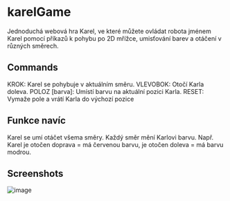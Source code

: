 # karelGame

Jednoduchá webová hra Karel, ve které můžete ovládat robota jménem Karel pomocí příkazů k pohybu po 2D mřížce, umisťování barev a otáčení v různých směrech.

## Commands

KROK: Karel se pohybuje v aktuálním směru.
VLEVOBOK: Otočí Karla doleva.
POLOZ [barva]: Umístí barvu na aktuální pozici Karla.
RESET: Vymaže pole a vrátí Karla do výchozí pozice

## Funkce navíc

Karel se umí otáčet všema směry. Každý směr mění Karlovi barvu. Např. Karel je otočen doprava = má červenou barvu, je otočen doleva = má barvu modrou.

## Screenshots

![image](https://github.com/user-attachments/assets/d8b84125-32a9-4371-93f1-d53b32beed82)
